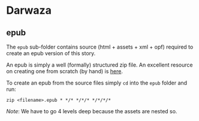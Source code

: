 # Darwaza

## epub

The `epub` sub-folder contains source (html + assets + xml + opf) required to create
an epub version of this story.

An epub is simply a well (formally) structured zip file.
An excellent resource on creating one from scratch (by hand) is [here][epub-tutorial].

[epub-tutorial]: https://publicism.info/writing/ebooks/6.html

To create an epub from the source files simply `cd` into the `epub` folder and
run:

``` console
zip <filename>.epub * */* */*/* */*/*/*
```

*Note*: We have to go 4 levels deep because the assets are nested so.
